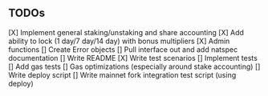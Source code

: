 ## TODOs

[X] Implement general staking/unstaking and share accounting
[X] Add ability to lock (1 day/7 day/14 day) with bonus multipliers
[X] Admin functions
[] Create Error objects
[] Pull interface out and add natspec documentation
[] Write README
[X] Write test scenarios
[] Implement tests
[] Add gas tests
[] Gas optimizations (especially around stake accounting)
[] Write deploy script
[] Write mainnet fork integration test script (using deploy)
